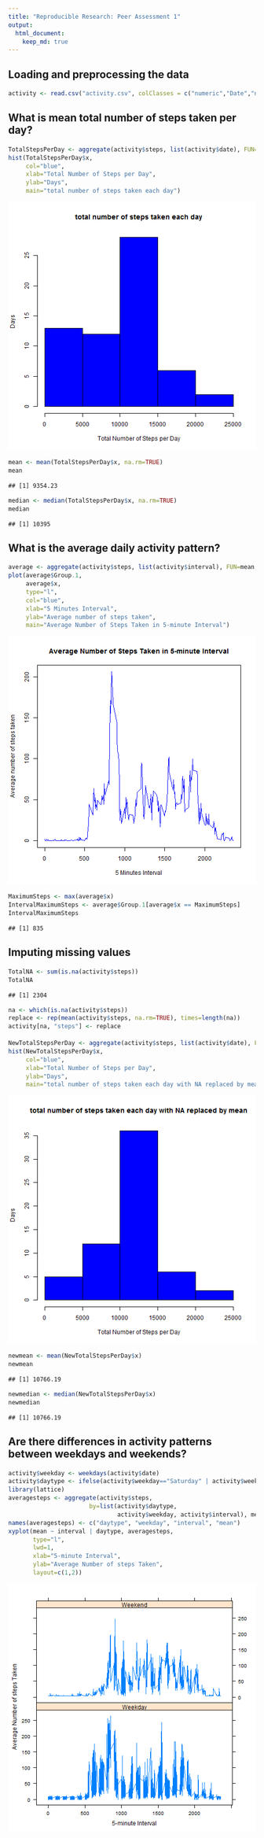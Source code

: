 ```yaml
---
title: "Reproducible Research: Peer Assessment 1"
output: 
  html_document:
    keep_md: true
---
```



## Loading and preprocessing the data

```r
activity <- read.csv("activity.csv", colClasses = c("numeric","Date","numeric"))
```


## What is mean total number of steps taken per day?

```r
TotalStepsPerDay <- aggregate(activity$steps, list(activity$date), FUN=sum, na.rm=TRUE)
hist(TotalStepsPerDay$x, 
     col="blue", 
     xlab="Total Number of Steps per Day", 
     ylab="Days", 
     main="total number of steps taken each day")
```

![plot of chunk unnamed-chunk-2](figure/unnamed-chunk-2-1.png) 

```r
mean <- mean(TotalStepsPerDay$x, na.rm=TRUE)
mean
```

```
## [1] 9354.23
```

```r
median <- median(TotalStepsPerDay$x, na.rm=TRUE)
median
```

```
## [1] 10395
```


## What is the average daily activity pattern?

```r
average <- aggregate(activity$steps, list(activity$interval), FUN=mean, na.rm=TRUE)
plot(average$Group.1, 
     average$x, 
     type="l", 
     col="blue", 
     xlab="5 Minutes Interval", 
     ylab="Average number of steps taken", 
     main="Average Number of Steps Taken in 5-minute Interval")
```

![plot of chunk unnamed-chunk-3](figure/unnamed-chunk-3-1.png) 

```r
MaximumSteps <- max(average$x)
IntervalMaximumSteps <- average$Group.1[average$x == MaximumSteps]
IntervalMaximumSteps
```

```
## [1] 835
```


## Imputing missing values

```r
TotalNA <- sum(is.na(activity$steps))
TotalNA
```

```
## [1] 2304
```

```r
na <- which(is.na(activity$steps))
replace <- rep(mean(activity$steps, na.rm=TRUE), times=length(na))
activity[na, "steps"] <- replace

NewTotalStepsPerDay <- aggregate(activity$steps, list(activity$date), FUN=sum)
hist(NewTotalStepsPerDay$x, 
     col="blue", 
     xlab="Total Number of Steps per Day", 
     ylab="Days", 
     main="total number of steps taken each day with NA replaced by mean")
```

![plot of chunk unnamed-chunk-4](figure/unnamed-chunk-4-1.png) 

```r
newmean <- mean(NewTotalStepsPerDay$x)
newmean
```

```
## [1] 10766.19
```

```r
newmedian <- median(NewTotalStepsPerDay$x)
newmedian
```

```
## [1] 10766.19
```


## Are there differences in activity patterns between weekdays and weekends?

```r
activity$weekday <- weekdays(activity$date)
activity$daytype <- ifelse(activity$weekday=="Saturday" | activity$weekday=="Sunday","Weekend","Weekday")
library(lattice)
averagesteps <- aggregate(activity$steps, 
                       by=list(activity$daytype, 
                               activity$weekday, activity$interval), mean)
names(averagesteps) <- c("daytype", "weekday", "interval", "mean")
xyplot(mean ~ interval | daytype, averagesteps, 
       type="l", 
       lwd=1, 
       xlab="5-minute Interval", 
       ylab="Average Number of steps Taken", 
       layout=c(1,2))
```

![plot of chunk unnamed-chunk-5](figure/unnamed-chunk-5-1.png) 
